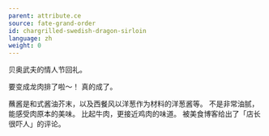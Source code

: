 ```yaml
---
parent: attribute.ce
source: fate-grand-order
id: chargrilled-swedish-dragon-sirloin
language: zh
weight: 0
---
```


贝奥武夫的情人节回礼。

要变成龙肉排了啦～！
真的成了。

蘸酱是和式酱油芥末，以及西餐风以洋葱作为材料的洋葱酱等。
不是非常油腻，能感受肉原本的美味。
比起牛肉，更接近鸡肉的味道。
被美食博客给出了「店长很吓人」的评论。
